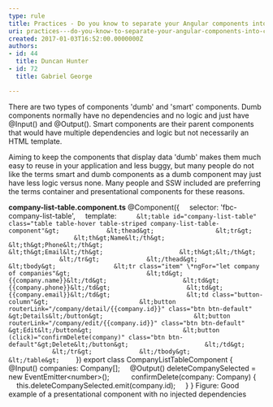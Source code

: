 ```yaml
---
type: rule
title: Practices - Do you know to separate your Angular components into container and presentational components?
uri: practices---do-you-know-to-separate-your-angular-components-into-container-and-presentational-components
created: 2017-01-03T16:52:00.0000000Z
authors:
- id: 44
  title: Duncan Hunter
- id: 72
  title: Gabriel George

---
```


There are two types of components 'dumb' and 'smart' components. Dumb components normally have no dependencies and no logic and just have @Input() and @Output(). Smart components are their parent components that would have multiple dependencies and logic but not necessarily an HTML template.
 
Aiming to keep the components that display data 'dumb' makes them much easy to reuse in your application and less buggy, but many people do not like the terms smart and dumb components as a dumb component may just have less logic versus none. Many people and SSW included are preferring the terms container and presentational components for these reasons.

**company-list-table.component.ts**
@Component({
    selector: 'fbc-company-list-table',
    template: `
     &lt;table id="company-list-table" class="table table-hover table-striped company-list-table-component"&gt;
            &lt;thead&gt;
                &lt;tr&gt;
                    &lt;th&gt;Name&lt;/th&gt;
                    &lt;th&gt;Phone&lt;/th&gt;
                    &lt;th&gt;Email&lt;/th&gt;
                    &lt;th&gt;&lt;/th&gt;
                &lt;/tr&gt;
            &lt;/thead&gt;
            &lt;tbody&gt;
               &lt;tr class="item" \*ngFor="let company of companies"&gt;
                    &lt;td&gt;{{company.name}}&lt;/td&gt;
                    &lt;td&gt;{{company.phone}}&lt;/td&gt;
                    &lt;td&gt;{{company.email}}&lt;/td&gt;
                    &lt;td class="button-column"&gt;
                        &lt;button routerLink="/company/detail/{{company.id}}" class="btn btn-default" &gt;Details&lt;/button&gt;
                        &lt;button routerLink="/company/edit/{{company.id}}" class="btn btn-default" &gt;Edit&lt;/button&gt;
                        &lt;button (click)="confirmDelete(company)" class="btn btn-default"&gt;Delete&lt;/button&gt;
                    &lt;/td&gt;
                &lt;/tr&gt;
            &lt;/tbody&gt;
        &lt;/table&gt;
    `
})
export class CompanyListTableComponent {
    @Input() companies: Company[];
    @Output() deleteCompanySelected = new EventEmitter&lt;number&gt;();
     
    confirmDelete(company: Company) {
        this.deleteCompanySelected.emit(company.id);
    }
}
Figure: Good example of a presentational component with no injected dependencies
